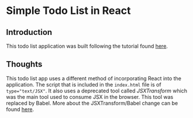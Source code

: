 # Simple Todo List in React

## Introduction

This todo list application was built following the tutorial found [here](http://pankajparashar.com/posts/todo-app-react-js/?utm_source=ActiveCampaign&utm_medium=email&utm_content=Advanced+Beginner+Challenge%3A+JavaScript+Day+18&utm_campaign=JS+Day+18).

## Thoughts

This todo list app uses a different method of incorporating React into the application. The script that is included in the `index.html` file is of `type="text/JSX"`. It also uses a deprecated tool called *JSXTransform* which was the main tool used to consume JSX in the browser. This tool was replaced by Babel. More about the JSXTransform/Babel change can be found [here](https://facebook.github.io/react/blog/2015/06/12/deprecating-jstransform-and-react-tools.html).